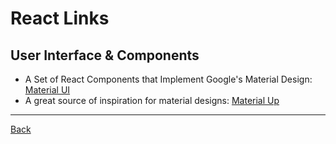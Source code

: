 # React Links

## User Interface & Components

* A Set of React Components that Implement Google's Material Design: [Material UI](http://www.material-ui.com/#/)
* A great source of inspiration for material designs: [Material Up](http://www.materialup.com/)

---

[Back](README.md)
